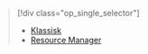 > [!div class="op_single_selector"]
> * [Klassisk](../articles/storage/storage-cannot-delete-storage-account-container-vhd.md)
> * [Resource Manager](../articles/storage/storage-resource-manager-cannot-delete-storage-account-container-vhd.md)
> 
> 



<!--HONumber=Jan17_HO3-->


